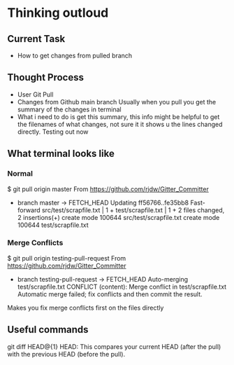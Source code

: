 # Thinking outloud

## Current Task
- How to get changes from pulled branch 

## Thought Process
- User Git Pull
- Changes from Github main branch 
Usually when you pull you get the summary of the changes in terminal
- What i need to do is get this summary, this info might be helpful to get the filenames of what changes, not sure it it shows u the lines changed directly. Testing out now

## What terminal looks like 

### Normal 
$ git pull origin master
From https://github.com/rjdw/Gitter_Committer
 * branch            master     -> FETCH_HEAD
Updating ff56766..fe35bb8
Fast-forward
 src/test/scrapfile.txt | 1 +
 test/scrapfile.txt     | 1 +
 2 files changed, 2 insertions(+)
 create mode 100644 src/test/scrapfile.txt
 create mode 100644 test/scrapfile.txt

### Merge Conflicts
$ git pull origin testing-pull-request 
From https://github.com/rjdw/Gitter_Committer
 * branch            testing-pull-request -> FETCH_HEAD
Auto-merging test/scrapfile.txt
CONFLICT (content): Merge conflict in test/scrapfile.txt
Automatic merge failed; fix conflicts and then commit the result.

Makes you fix merge conflicts first on the files directly 

 ## Useful commands

git diff HEAD@{1} HEAD: This compares your current HEAD (after the pull) with the previous HEAD (before the pull).